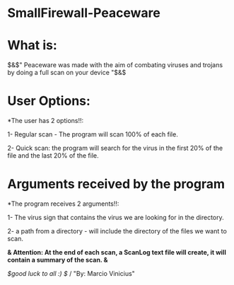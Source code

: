 # SmallFirewall-Peaceware
# What is:
$&$" Peaceware was made with the aim of combating viruses and trojans by doing a full scan on your device "$&$

# User Options:
*The user has 2 options!!:

1- Regular scan - The program will scan 100% of each file.

2- Quick scan: the program will search for the virus in the first 20% of the file and the last 20% of the file.

# Arguments received by the program
*The program receives 2 arguments!!:

1- The virus sign that contains the virus we are looking for in the directory.

2- a path from a directory - will include the directory of the files we want to scan.

**&$%$ Attention: At the end of each scan, a ScanLog text file will create, it will contain a summary of the scan. $%$&**

*$good luck to all :) $* / "By: Marcio Vinicius"
